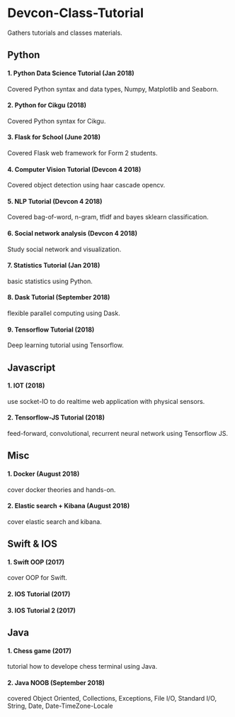 # Devcon-Class-Tutorial
Gathers tutorials and classes materials.

## Python

#### 1. Python Data Science Tutorial (Jan 2018)

Covered Python syntax and data types, Numpy, Matplotlib and Seaborn.

#### 2. Python for Cikgu (2018)

Covered Python syntax for Cikgu.

#### 3. Flask for School (June 2018)

Covered Flask web framework for Form 2 students.

#### 4. Computer Vision Tutorial (Devcon 4 2018)

Covered object detection using haar cascade opencv.

#### 5. NLP Tutorial (Devcon 4 2018)

Covered bag-of-word, n-gram, tfidf and bayes sklearn classification.

#### 6. Social network analysis (Devcon 4 2018)

Study social network and visualization.

#### 7. Statistics Tutorial (Jan 2018)

basic statistics using Python.

#### 8. Dask Tutorial (September 2018)

flexible parallel computing using Dask.

#### 9. Tensorflow Tutorial (2018)

Deep learning tutorial using Tensorflow.

## Javascript

#### 1. IOT (2018)

use socket-IO to do realtime web application with physical sensors.

#### 2. Tensorflow-JS Tutorial (2018)

feed-forward, convolutional, recurrent neural network using Tensorflow JS.

## Misc

#### 1. Docker (August 2018)

cover docker theories and hands-on.

#### 2. Elastic search + Kibana (August 2018)

cover elastic search and kibana.

## Swift & IOS

#### 1. Swift OOP (2017)

cover OOP for Swift.

#### 2. IOS Tutorial (2017)

#### 3. IOS Tutorial 2 (2017)

## Java

#### 1. Chess game (2017)

tutorial how to develope chess terminal using Java.

#### 2. Java NOOB (September 2018)

covered Object Oriented, Collections, Exceptions, File I/O, Standard I/O, String, Date, Date-TimeZone-Locale

